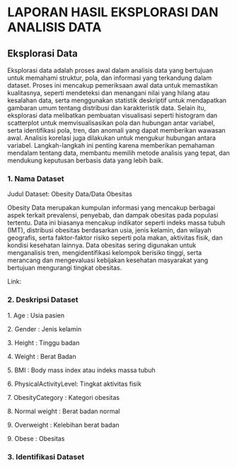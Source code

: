 <h1>LAPORAN HASIL EKSPLORASI DAN ANALISIS DATA</h1>
<h2>Eksplorasi Data</h2>
<p>Eksplorasi data adalah proses awal dalam analisis data yang bertujuan untuk memahami struktur, pola, dan informasi yang terkandung dalam dataset. Proses ini mencakup pemeriksaan awal data untuk memastikan kualitasnya, seperti mendeteksi dan menangani nilai yang hilang atau kesalahan data, serta menggunakan statistik deskriptif untuk mendapatkan gambaran umum tentang distribusi dan karakteristik data. Selain itu, eksplorasi data melibatkan pembuatan visualisasi seperti histogram dan scatterplot untuk memvisualisasikan pola dan hubungan antar variabel, serta identifikasi pola, tren, dan anomali yang dapat memberikan wawasan awal. Analisis korelasi juga dilakukan untuk mengukur hubungan antara variabel. Langkah-langkah ini penting karena memberikan pemahaman mendalam tentang data, membantu memilih metode analisis yang tepat, dan mendukung keputusan berbasis data yang lebih baik.</p>
<h3>1. Nama Dataset</h3>
<p>Judul Dataset: Obesity Data/Data Obesitas</p>
<p>Obesity Data merupakan kumpulan informasi yang mencakup berbagai aspek terkait prevalensi, penyebab, dan dampak obesitas pada populasi tertentu. Data ini biasanya mencakup indikator seperti indeks massa tubuh (IMT), distribusi obesitas berdasarkan usia, jenis kelamin, dan wilayah geografis, serta faktor-faktor risiko seperti pola makan, aktivitas fisik, dan kondisi kesehatan lainnya. Data obesitas sering digunakan untuk menganalisis tren, mengidentifikasi kelompok berisiko tinggi, serta merancang dan mengevaluasi kebijakan kesehatan masyarakat yang bertujuan mengurangi tingkat obesitas.</p>
<p>Link:</p>
<h3>2. Deskripsi Dataset</h3>
<p>1. Age : Usia pasien</p>
<p>2. Gender : Jenis kelamin</p>
<p>3. Height : Tinggu badan</p>
<p>4. Weight : Berat Badan</p>
<p>5. BMI : Body mass index atau indeks massa tubuh </p>
<p>6. PhysicalActivityLevel: Tingkat aktivitas fisik</p>
<p>7. ObesityCategory : Kategori obesitas</p>
<p>8. Normal weight : Berat badan normal</p>
<p>9. Overweight : Kelebihan berat badan</p>
<p>9. Obese : Obesitas</p>
<h3>3. Identifikasi Dataset</h3>
